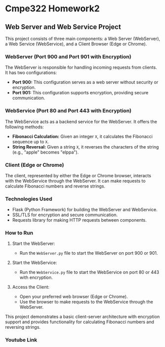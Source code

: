 # Cmpe322 Homework2
## Web Server and Web Service Project

This project consists of three main components: a Web Server (WebServer), a Web Service (WebService), and a Client Browser (Edge or Chrome).

### WebServer (Port 900 and Port 901 with Encryption)

The WebServer is responsible for handling incoming requests from clients. It has two configurations:

- **Port 900:** This configuration serves as a web server without security or encryption.
- **Port 901:** This configuration supports encryption, providing secure communication.

### WebService (Port 80 and Port 443 with Encryption)

The WebService acts as a backend service for the WebServer. It offers the following methods:

- **Fibonacci Calculation:** Given an integer `X`, it calculates the Fibonacci sequence up to `X`.
- **String Reversal:** Given a string `X`, it reverses the characters of the string (e.g., "apple" becomes "elppa").

### Client (Edge or Chrome)

The client, represented by either the Edge or Chrome browser, interacts with the WebService through the WebServer. It can make requests to calculate Fibonacci numbers and reverse strings.

### Technologies Used

- Flask (Python Framework) for building the WebServer and WebService.
- SSL/TLS for encryption and secure communication.
- Requests library for making HTTP requests between components.

### How to Run

1. Start the WebServer:
   - Run the `WebServer.py` file to start the WebServer on port 900 or 901.

2. Start the WebService:
   - Run the `WebService.py` file to start the WebService on port 80 or 443 with encryption.

3. Access the Client:
   - Open your preferred web browser (Edge or Chrome).
   - Use the browser to make requests to the WebService through the WebServer.

This project demonstrates a basic client-server architecture with encryption support and provides functionality for calculating Fibonacci numbers and reversing strings.

### Youtube Link
